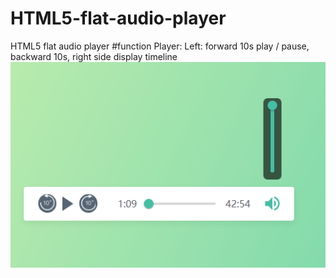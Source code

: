 # HTML5-flat-audio-player
HTML5 flat audio player
#function
Player:
Left: forward 10s play / pause, backward 10s, right side display timeline
![picature](/img/show.png)